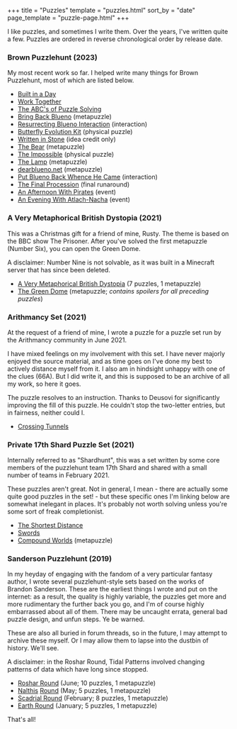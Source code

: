 +++
title = "Puzzles"
template = "puzzles.html"
sort_by = "date"
page_template = "puzzle-page.html"
+++

I like puzzles, and sometimes I write them. Over the years, I've written quite a few. Puzzles are ordered in reverse chronological order by release date.

### Brown Puzzlehunt (2023)

My most recent work so far. I helped write many things for Brown Puzzlehunt, most of which are listed below.

+ [Built in a Day](https://www.brownpuzzlehunt.com/puzzle/built-in-a-day)
+ [Work Together](https://www.brownpuzzlehunt.com/puzzle/work-together)
+ [The ABC's of Puzzle Solving](https://www.brownpuzzlehunt.com/puzzle/the-abcs)
+ [Bring Back Blueno](https://www.brownpuzzlehunt.com/puzzle/bring-back-blueno) (metapuzzle)
+ [Resurrecting Blueno Interaction](resurrecting-blueno) (interaction)
+ [Butterfly Evolution Kit](https://www.brownpuzzlehunt.com/puzzle/butterfly-evolution-kit) (physical puzzle)
+ [Written in Stone](https://www.brownpuzzlehunt.com/puzzle/written-in-stone) (idea credit only)
+ [The Bear](https://www.brownpuzzlehunt.com/puzzle/the-bear) (metapuzzle)
+ [The Impossible](https://www.brownpuzzlehunt.com/puzzle/the-impossible) (physical puzzle)
+ [The Lamp](https://www.brownpuzzlehunt.com/puzzle/the-lamp) (metapuzzle)
+ [dearblueno.net](https://www.brownpuzzlehunt.com/puzzle/dear-blueno-meta) (metapuzzle)
+ [Put Blueno Back Whence He Came](https://www.brownpuzzlehunt.com/puzzle/put-blueno-back) (interaction)
+ [The Final Procession](https://www.brownpuzzlehunt.com/puzzle/final-procession) (final runaround)
+ [An Afternoon With Pirates](https://www.brownpuzzlehunt.com/puzzle/pirates) (event)
+ [An Evening With Atlach-Nacha](https://www.brownpuzzlehunt.com/puzzle/atlach-nacha) (event)

### A Very Metaphorical British Dystopia (2021)

This was a Christmas gift for a friend of mine, Rusty. The theme is based on the BBC show The Prisoner. After you've solved the first metapuzzle (Number Six), you can open the Green Dome.

A disclaimer: Number Nine is not solvable, as it was built in a Minecraft server that has since been deleted.

+ [A Very Metaphorical British Dystopia](avmbd.pdf) (7 puzzles, 1 metapuzzle)
+ [The Green Dome](greendome.pdf) (metapuzzle; *contains spoilers for all preceding puzzles*)

### Arithmancy Set (2021)

At the request of a friend of mine, I wrote a puzzle for a puzzle set run by the Arithmancy community in June 2021.

I have mixed feelings on my involvement with this set. I have never majorly enjoyed the source material, and as time goes on I've done my best to actively distance myself from it. I also am in hindsight unhappy with one of the clues (66A). But I did write it, and this is supposed to be an archive of all my work, so here it goes.

The puzzle resolves to an instruction. Thanks to Deusovi for significantly improving the fill of this puzzle. He couldn't stop the two-letter entries, but in fairness, neither could I.

+ [Crossing Tunnels](https://docs.google.com/spreadsheets/d/1-G_87Exe61pBl7xg_ZFNLmS8ZyafRXeZVw628vHUU_Q/edit#gid=1258140856)

### Private 17th Shard Puzzle Set (2021)

Internally referred to as "Shardhunt", this was a set written by some core members of the puzzlehunt team 17th Shard and shared with a small number of teams in February 2021.

These puzzles aren't great. Not in general, I mean - there are actually some quite good puzzles in the set! - but these specific ones I'm linking below are somewhat inelegant in places. It's probably not worth solving unless you're some sort of freak completionist.

+ [The Shortest Distance](https://drive.google.com/file/d/1zPSPwuTnXRAKLP_BP846FubXSiDvekiO/view)
+ [Swords](https://drive.google.com/file/d/1uQpXUuwTEzps4P0WjxanUyB8Dp32Is6H/view)
+ [Compound Worlds](https://drive.google.com/file/d/1cRHhYSgKbvD9BO7uXcsAa-g1SekiAbsn/view) (metapuzzle)

### Sanderson Puzzlehunt (2019)

In my heyday of engaging with the fandom of a very particular fantasy author, I wrote several puzzlehunt-style sets based on the works of Brandon Sanderson. These are the earliest things I wrote and put on the internet: as a result, the quality is highly variable, the puzzles get more and more rudimentary the further back you go, and I'm of course highly embarrassed about all of them. There may be uncaught errata, general bad puzzle design, and unfun steps. Ye be warned.

These are also all buried in forum threads, so in the future, I may attempt to archive these myself. Or I may allow them to lapse into the dustbin of history. We'll see.

A disclaimer: in the Roshar Round, Tidal Patterns involved changing patterns of data which have long since stopped.

+ [Roshar Round](https://www.17thshard.com/forum/topic/85370-sanderson-puzzlehunt-nalthis-round/?page=3#comment-876666) (June; 10 puzzles, 1 metapuzzle)
+ [Nalthis](https://www.17thshard.com/forum/topic/85370-sanderson-puzzlehunt-nalthis-round/?page=3#comment-873192) [Round](https://www.17thshard.com/forum/topic/85370-sanderson-puzzlehunt-nalthis-round/?page=3#comment-873439) (May; 5 puzzles, 1 metapuzzle)
+ [Scadrial Round](https://www.17thshard.com/forum/topic/83672-sanderson-puzzlehunt-scadrial-round/?page=2#comment-815817) (February; 8 puzzles, 1 metapuzzle)
+ [Earth Round](https://www.17thshard.com/forum/topic/83377-sanderson-puzzlehunt-earth-round/?page=3#comment-806367) (January; 5 puzzles, 1 metapuzzle)

That's all!